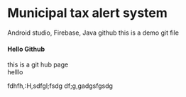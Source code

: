#                                       Municipal tax alert system
 Android studio, Firebase, Java
github
this is a demo git file
####  Hello Github
this is a git hub page  
helllo



fdhfh,:H,sdfgl;fsdg
df;g,gadgsfgsdg
